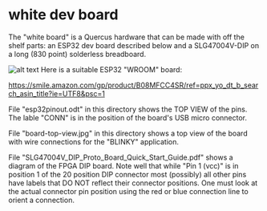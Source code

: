 # white dev board
The "white board" is a Quercus hardware that can be made with off the shelf parts: an ESP32 dev board described below and a SLG47004V-DIP on a long (830 point) solderless breadboard. 

![alt text](https://white-with-LEDs.jpg)
Here is a suitable ESP32 "WROOM" board:

https://smile.amazon.com/gp/product/B08MFCC4SR/ref=ppx_yo_dt_b_search_asin_title?ie=UTF8&psc=1

File "esp32pinout.odt" in this directory shows the TOP VIEW of the pins. The lable "CONN" is in the position of the board's USB micro connector.

File "board-top-view.jpg" in this directory shows a top view of the board with wire connections for the "BLINKY" application.

File "SLG47004V_DIP_Proto_Board_Quick_Start_Guide.pdf" shows a diagram of the FPGA DIP board. Note well that while "Pin 1 (vcc)" is in position 1 of the 20 position DIP connector most (possibly) all other pins have labels that DO NOT reflect their connector positions. One must look at the actual connector pin position using the red or blue connection line to orient a connection.

